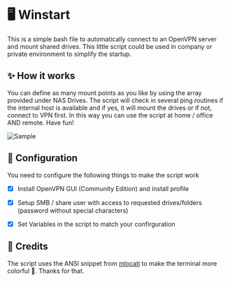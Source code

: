 # :desktop_computer: Winstart 
This is a simple bash file to automatically connect to an OpenVPN server and mount shared drives. This little script could be used in company or private environment to simplify the startup.

## :sparkles: How it works
You can define as many mount points as you like by using the array provided under NAS Drives. The script will check in several ping routines if the internal host is available and if yes, it will mount the drives or if not, connect to VPN first. In this way you can use the script at home / office AND remote. Have fun!

![Sample](https://s3.eu-central-1.wasabisys.com/gwce.public/github/winstart-sample.png)


## :wrench: Configuration

You need to configure the following things to make the script work

- [x] Install OpenVPN GUI (Community Edition) and install profile
- [x] Setup SMB / share user with access to requested drives/folders (password without special characters)
- [x] Set Variables in the script to match your confirguration


## :gem: Credits
The script uses the ANSI snippet from [mlocati](https://github.com/mlocati) to make the terminal more colorful :rainbow:. Thanks for that.
